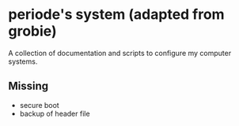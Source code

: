 # periode's system (adapted from grobie)

A collection of documentation and scripts to configure my computer systems.

## Missing

- secure boot
- backup of header file
